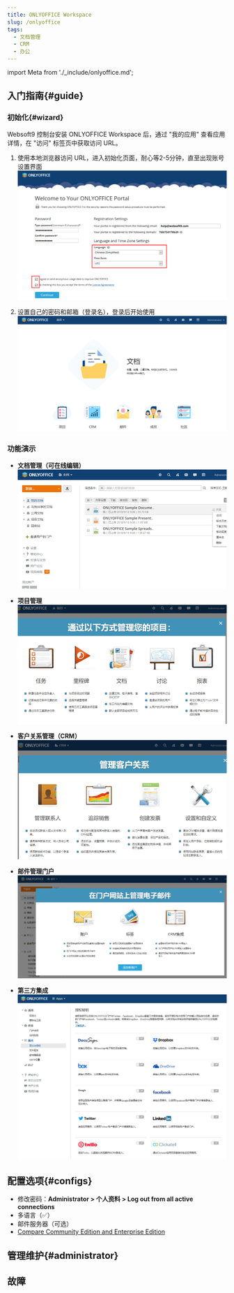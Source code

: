 ```yaml
---
title: ONLYOFFICE Workspace
slug: /onlyoffice
tags:
  - 文档管理
  - CRM
  - 办公
---
```


import Meta from './_include/onlyoffice.md';

<Meta name="meta" />

## 入门指南{#guide}

### 初始化{#wizard}

Websoft9 控制台安装 ONLYOFFICE Workspace 后，通过 "我的应用" 查看应用详情，在 "访问" 标签页中获取访问 URL。  

1. 使用本地浏览器访问 URL，进入初始化页面，耐心等2-5分钟，直至出现账号设置界面
   ![](./assets/onlyoffice-install-websoft9.png)

2. 设置自己的密码和邮箱（登录名），登录后开始使用 
   ![](./assets/onlyoffice-backend-websoft9.png)


### 功能演示

   * **文档管理（可在线编辑）**
     ![](./assets/onlyoffice-docs-websoft9.png)

   * **项目管理**
     ![](./assets/onlyoffice-pm-websoft9.png)

   * **客户关系管理（CRM）**
     ![](./assets/onlyoffice-crm-websoft9.png)

   * **邮件管理门户**
     ![](./assets/onlyoffice-function-email-websoft9.png)

   * **第三方集成**
     ![](./assets/onlyoffice-function-apps-websoft9.png)


## 配置选项{#configs}

- 修改密码：**Administrator > 个人资料 > Log out from all active connections**
- 多语言（✅）
- 邮件服务器（可选）
- [Compare Community Edition and Enterprise Edition](https://github.com/ONLYOFFICE/CommunityServer#compare-community-edition-and-enterprise-edition)

## 管理维护{#administrator}

## 故障
